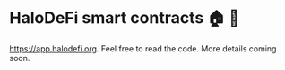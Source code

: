 # HaloDeFi smart contracts 🏠 📝

https://app.halodefi.org. Feel free to read the code. More details coming soon.


